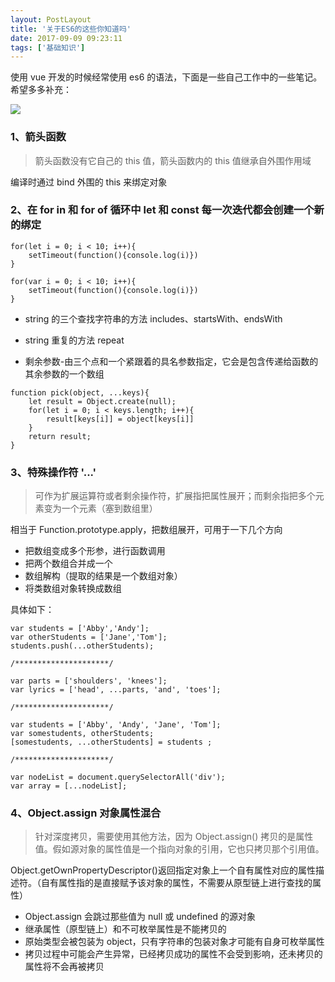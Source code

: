 ```yaml
---
layout: PostLayout
title: '关于ES6的这些你知道吗'
date: 2017-09-09 09:23:11
tags: ['基础知识']
---
```


使用 vue 开发的时候经常使用 es6 的语法，下面是一些自己工作中的一些笔记。希望多多补充：

![](/static/images/2017-09-09-about-es6/about-es6.jpg)

### 1、箭头函数

> 箭头函数没有它自己的 this 值，箭头函数内的 this 值继承自外围作用域

编译时通过 bind 外围的 this 来绑定对象

### 2、在 for in 和 for of 循环中 let 和 const 每一次迭代都会创建一个新的绑定

```
for(let i = 0; i < 10; i++){
	setTimeout(function(){console.log(i)})
}
```

```
for(var i = 0; i < 10; i++){
	setTimeout(function(){console.log(i)})
}
```

- string 的三个查找字符串的方法 includes、startsWith、endsWith

- string 重复的方法 repeat

- 剩余参数-由三个点和一个紧跟着的具名参数指定，它会是包含传递给函数的其余参数的一个数组

```
function pick(object, ...keys){
    let result = Object.create(null);
    for(let i = 0; i < keys.length; i++){
        result[keys[i]] = object[keys[i]]
    }
    return result;
}
```

### 3、特殊操作符 '...'

> 可作为扩展运算符或者剩余操作符，扩展指把属性展开；而剩余指把多个元素变为一个元素（塞到数组里）

相当于 Function.prototype.apply，把数组展开，可用于一下几个方向

- 把数组变成多个形参，进行函数调用
- 把两个数组合并成一个
- 数组解构（提取的结果是一个数组对象）
- 将类数组对象转换成数组

具体如下：

```
var students = ['Abby','Andy'];
var otherStudents = ['Jane','Tom'];
students.push(...otherStudents);

/*********************/

var parts = ['shoulders', 'knees'];
var lyrics = ['head', ...parts, 'and', 'toes'];

/*********************/

var students = ['Abby', 'Andy', 'Jane', 'Tom'];
var somestudents, otherStudents;
[somestudents, ...otherStudents] = students ;

/*********************/

var nodeList = document.querySelectorAll('div');
var array = [...nodeList];
```

### 4、Object.assign 对象属性混合

> 针对深度拷贝，需要使用其他方法，因为 Object.assign() 拷贝的是属性值。假如源对象的属性值是一个指向对象的引用，它也只拷贝那个引用值。

Object.getOwnPropertyDescriptor()返回指定对象上一个自有属性对应的属性描述符。（自有属性指的是直接赋予该对象的属性，不需要从原型链上进行查找的属性）

- Object.assign 会跳过那些值为 null 或 undefined 的源对象
- 继承属性（原型链上）和不可枚举属性是不能拷贝的
- 原始类型会被包装为 object，只有字符串的包装对象才可能有自身可枚举属性
- 拷贝过程中可能会产生异常，已经拷贝成功的属性不会受到影响，还未拷贝的属性将不会再被拷贝
